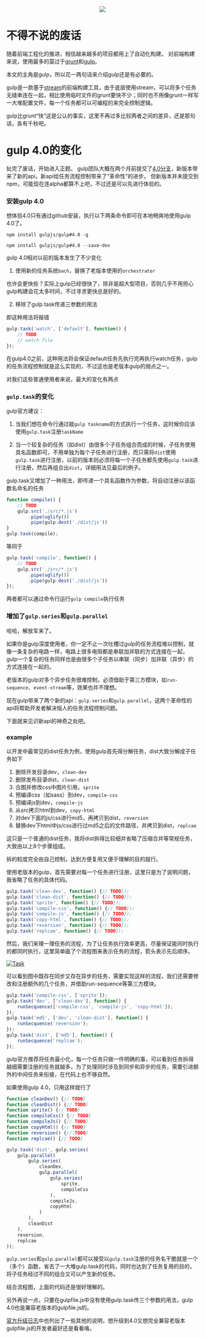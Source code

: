 <p align="center">
  <a href="http://gulpjs.com">
    <img src="https://raw.githubusercontent.com/gulpjs/artwork/master/gulp-2x.png">
  </a>
</p>

# 不得不说的废话
随着前端工程化的推进，相信越来越多的项目都用上了自动化构建。
对前端构建来说，使用最多的莫过于[grunt][grunt]和[gulp][gulp]。

本文的主角是gulp，所以花一两句话来介绍gulp还是有必要的。

gulp是一款基于[stream][stream]的前端构建工具，由于底层使用stream，可以将多个任务无缝串连在一起，相比使用临时文件的grunt要快不少；同时也不用像grunt一样写一大堆配置文件，每一个任务都可以可编程的来完全控制逻辑。

gulp比grunt“快”这是公认的事实，这里不再过多比较两者之间的差异，还是那句话，各有千秋吧。

# gulp 4.0的变化
扯完了废话，开始进入正题。
gulp团队大概在两个月前提交了[4.0分支][branch]，新版本带来了新的api，新api给任务流程控制带来了“革命性”的进步。
但新版本并未提交到npm，可能现在连alpha都算不上吧，不过还是可以先进行体验的。

### 安装gulp 4.0
想体验4.0只有通过github安装，执行以下两条命令即可在本地畅爽地使用gulp 4.0了。

`npm install gulpjs/gulp#4.0 -g`

`npm install gulpjs/gulp#4.0 --save-dev`

gulp 4.0相对以前的版本发生了不少变化

1. 使用新的任务系统`bach`，替换了老版本使用的`orchestrator`

也许会更快些？实际上gulp已经很快了，除非是超大型项目，否则几乎不用担心gulp构建会花太多时间，不过寻求更快总是好的。

2. 移除了gulp.task传递三参数的用法

即这种用法将报错
```javascript
gulp.task('watch', ['default'], function() {
    // TODO
    // watch file
});
```
在gulp4.0之前，这种用法将会保证default任务先执行完再执行watch任务，gulp的任务流程控制就是这么实现的，不过这也是老版本gulp的弱点之一。

对我们这些普通使用者来说，最大的变化有两点
### `gulp.task`的变化
gulp官方建议：

1. 当我们想在命令行通过敲`gulp taskname`的方式执行一个任务，这时候你应该使用`gulp.task`注册`taskName`

2. 当一个较复杂的任务（如dist）由很多个子任务组合而成的时候，子任务使用具名函数即可，不用单独为每个子任务进行注册，而只需将`dist`使用`gulp.task`进行注册，以前的版本则必须将每一个子任务都先使用`gulp.task`进行注册，然后再组合出`dist`，详细用法见最后的例子。

gulp.task又增加了一种用法，即传递一个具名函数作为参数，将自动注册以该函数名命名的任务
```javascript
function compile() {
    // TODO
    gulp.src('./src/*.js')
        .pipe(uglify())
        .pipe(gulp.dest('./dist/js'))
}
gulp.task(compile);
```
等同于
```javascript
gulp.task('compile', function() {
    // TODO
    gulp.src('./src/*.js')
        .pipe(uglify())
        .pipe(gulp.dest('./dist/js'))
});
```
两者都可以通过命令行运行`gulp compile`执行任务

### 增加了`gulp.series`和`gulp.parallel`
哈哈，解放军来了。

如果你是gulp深度使用者，你一定不止一次吐槽过gulp的任务流程难以控制，就像一条复杂的电路一样，电路上很多电阻都是串联加并联的方式连接在一起，gulp一个复杂的任务同样也是由很多个子任务以串联（同步）加并联（异步）的方式连接在一起的。

老版本的gulp对多个异步任务很难控制，必须借助于第三方模块，如`run-sequence`、`event-stream`等，效果也并不理想。

现在gulp带来了两个新的api：`gulp.series`和`gulp.parallel`，这两个革命性的api将帮助开发者解决恼人的任务流程控制问题。

下面就来见识新api的神奇之处吧。
### example
以开发中最常见的dist任务为例，使用gulp首先得分解任务，dist大致分解成子任务如下

1. 删除开发目录dev，`clean-dev`
2. 删除发布目录dist，`clean-dist`
3. 合图并修改css中图片引用，`sprite`
4. 预编译css（如sass）到dev，`compile-css`
5. 预编译js到dev，`compile-js`
6. 从src拷贝html到dev，`copy-html`
7. 对dev下面的js/css进行md5，再拷贝到dist，`reversion`
8. 替换dev下html中js/css进行过md5之后的文件路径，并拷贝到dist，`replcae`

这只是一个普通的dist任务，我将dist拆得比较细并省略了压缩合并等常规任务，大致由以上8个步骤组成。

拆的粒度完全由自己控制，达到方便复用又便于理解的目的就行。

使用老版本的gulp，首先需要对每一个任务进行注册，这里只是为了说明问题，我省略了任务的具体代码。

```javascript
gulp.task('clean-dev', function() {// TODO});
gulp.task('clean-dist', function() {// TODO});
gulp.task('sprite', function() {// TODO});
gulp.task('compile-css', function() {// TODO});
gulp.task('compile-js', function() {// TODO});
gulp.task('copy-html', function() {// TODO});
gulp.task('reversion', function() {// TODO});
gulp.task('replcae', function() {// TODO});
```

然后，我们来理一理任务的流程，为了让任务执行效率更高，尽量保证能同时执行的都同时执行，这里简单画了个流程图来表示任务的流程，箭头表示先后顺序。

[![Task][task-img]][task-img]

可以看到图中既存在同步又存在异步的任务，需要实现这样的流程，我们还需要修改和注册额外的几个任务，并借助run-sequence等第三方模块。

```javascript
gulp.task('compile-css', ['sprite']);
gulp.task('dev', ['clean-dev'], function() {
    runSecquence(['compile-css', 'compile-js', 'copy-html']);
});
gulp.task('md5', ['dev', 'clean-dist'], function() {
    runSecquence('reversion');
});
gulp.task('dist', ['md5'], function() {
    runSecquence('replcae');
});
```
gulp官方推荐将任务最小化，每一个任务只做一件明确的事，可以看到任务拆得越细需要注册的任务就越多，为了处理同时涉及到同步和异步的任务，需要引进额外的中间任务来衔接，在代码上也不够自然。

如果使用gulp 4.0，只用这样就行了

```javascript
function cleanDev() {// TODO}
function cleanDist() {// TODO}
function sprite() {// TODO}
function compileCss() {// TODO}
function compileJs() {// TODO}
function copyHtml() {// TODO}
function reversion() {// TODO}
function replcae() {// TODO}

gulp.task('dist', gulp.series(
    gulp.parallel(
        gulp.series(
            cleanDev,
            gulp.parallel(
                gulp.series(
                    sprite,
                    compileCss
                ),
                compileJs,
                copyHtml
            )
        ),
        cleanDist
    ),
    reversion,
    replcae
));
```

`gulp.series`和`gulp.parallel`都可以接受以`gulp.task`注册的任务名干脆就是一个（多个）函数，省去了一大堆gulp.task的代码，同时也达到了任务复用的目的，将子任务经过不同的组合又可以产生新的任务。

结合流程图，上面的代码还是很好理解的。

另外再说一点，只要在gulpfile.js中没有使用gulp.task传三个参数的用法，gulp 4.0也是兼容老版本的gulpfile.js的。

[官方升级日志][changelog]中也列出了一些其他的说明，想升级到4.0又想完全兼容老版本gulpfile.js的开发者最好还是看看咯。


[grunt]: http://gruntjs.com
[gulp]: http://gulpjs.com
[stream]: https://nodejs.org/api/stream.html
[branch]: https://github.com/gulpjs/gulp/tree/4.0
[gulp-img]: https://raw.githubusercontent.com/gulpjs/artwork/master/gulp-2x.png
[task-img]: http://www.alloyteam.com/wp-content/uploads/2015/07/gulp4.0.png
[changelog]: https://github.com/gulpjs/gulp/blob/4.0/CHANGELOG.md